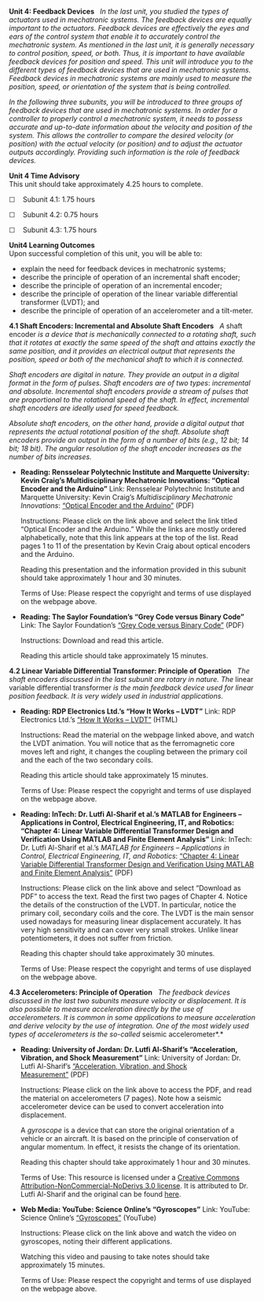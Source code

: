 **Unit 4: Feedback Devices** <span id="4"></span> 
*In the last unit, you studied the types of actuators used in
mechatronic systems. The feedback devices are equally important to the
actuators. Feedback devices are effectively the eyes and ears of the
control system that enable it to accurately control the mechatronic
system. As mentioned in the last unit, it is generally necessary to
control position, speed, or both. Thus, it is important to have
available feedback devices for position and speed. This unit will
introduce you to the different types of feedback devices that are used
in mechatronic systems. Feedback devices in mechatronic systems are
mainly used to measure the position, speed, or orientation of the system
that is being controlled.*  
  
 *In the following three subunits, you will be introduced to three
groups of feedback devices that are used in mechatronic systems. In
order for a controller to properly control a mechatronic system, it
needs to possess accurate and up-to-date information about the velocity
and position of the system. This allows the controller to compare the
desired velocity (or position) with the actual velocity (or position)
and to adjust the actuator outputs accordingly. Providing such
information is the role of feedback devices.*

**Unit 4 Time Advisory**  
This unit should take approximately 4.25 hours to complete.  
  
 ☐    Subunit 4.1: 1.75 hours  
  
 ☐    Subunit 4.2: 0.75 hours  
  
 ☐    Subunit 4.3: 1.75 hours

**Unit4 Learning Outcomes**  
Upon successful completion of this unit, you will be able to:  
-   explain the need for feedback devices in mechatronic systems;
-   describe the principle of operation of an incremental shaft encoder;
-   describe the principle of operation of an incremental encoder;
-   describe the principle of operation of the linear variable
    differential transformer (LVDT); and
-   describe the principle of operation of an accelerometer and a
    tilt-meter.

**4.1 Shaft Encoders: Incremental and Absolute Shaft Encoders** <span
id="4.1"></span> 
*A* shaft encoder *is a device that is mechanically connected to a
rotating shaft, such that it rotates at exactly the same speed of the
shaft and attains exactly the same position, and it provides an
electrical output that represents the position, speed or both of the
mechanical shaft to which it is connected.*  
  
 *Shaft encoders are digital in nature. They provide an output in a
digital format in the form of pulses. Shaft encoders are of two types*:
*incremental and absolute. Incremental shaft encoders provide a stream
of pulses that are proportional to the rotational speed of the shaft. In
effect, incremental shaft encoders are ideally used for speed
feedback.*  
  
 *Absolute shaft encoders, on the other hand, provide a digital output
that represents the actual rotational position of the shaft. Absolute
shaft encoders provide an output in the form of a number of bits (e.g.,
12 bit; 14 bit; 18 bit). The angular resolution of the shaft encoder
increases as the number of bits increases.*

-   **Reading: Rensselear Polytechnic Institute and Marquette
    University: Kevin Craig’s Multidisciplinary Mechatronic Innovations:
    “Optical Encoder and the Arduino”**
    Link: Rensselear Polytechnic Institute and Marquette University:
    Kevin Craig’s *Multidisciplinary Mechatronic Innovations*: [“Optical
    Encoder and the
    Arduino”](http://multimechatronics.com/mecha_notes.php) (PDF)  
      
     Instructions: Please click on the link above and select the link
    titled “Optical Encoder and the Arduino.” While the links are mostly
    ordered alphabetically, note that this link appears at the top of
    the list. Read pages 1 to 11 of the presentation by Kevin Craig
    about optical encoders and the Arduino.  
      
     Reading this presentation and the information provided in this
    subunit should take approximately 1 hour and 30 minutes.  
      
     Terms of Use: Please respect the copyright and terms of use
    displayed on the webpage above.

-   **Reading: The Saylor Foundation’s “Grey Code versus Binary Code”**
    Link: The Saylor Foundation’s [“Grey Code versus Binary
    Code”](https://resources.saylor.org/archived/wp-content/uploads/2013/01/ME302-4.1-GreyCodeBinaryCode.pdf)
    (PDF)  
      
     Instructions: Download and read this article.  
      
     Reading this article should take approximately 15 minutes.

**4.2 Linear Variable Differential Transformer: Principle of Operation**
<span id="4.2"></span> 
*The shaft encoders discussed in the last subunit are rotary in nature.
The* linear variable differential transformer *is the main feedback
device used for linear position feedback. It is very widely used in
industrial applications.*

-   **Reading: RDP Electronics Ltd.’s “How It Works – LVDT”**
    Link: RDP Electronics Ltd.’s [“How It Works –
    LVDT”](http://www.rdpe.com/displacement/lvdt/lvdt-principles.htm) (HTML)  
      
     Instructions: Read the material on the webpage linked above, and
    watch the LVDT animation. You will notice that as the ferromagnetic
    core moves left and right, it changes the coupling between the
    primary coil and the each of the two secondary coils.  
      
     Reading this article should take approximately 15 minutes.  
      
     Terms of Use: Please respect the copyright and terms of use
    displayed on the webpage above.

-   **Reading: InTech: Dr. Lutfi Al-Sharif et al.’s MATLAB for Engineers
    – Applications in Control, Electrical Engineering, IT, and Robotics:
    “Chapter 4: Linear Variable Differential Transformer Design and
    Verification Using MATLAB and Finite Element Analysis”**
    Link: InTech: Dr. Lutfi Al-Sharif et al.’s *MATLAB for Engineers –
    Applications in Control, Electrical Engineering, IT, and Robotics*:
    [“Chapter 4: Linear Variable Differential Transformer Design and
    Verification Using MATLAB and Finite Element
    Analysis”](http://www.intechopen.com/books/matlab-for-engineers-applications-in-control-electrical-engineering-it-and-robotics/linear-variable-differential-transformer-design-and-verification-using-matlab-and-finite-element-ana) (PDF)  
      
     Instructions: Please click on the link above and select “Download
    as PDF” to access the text. Read the first two pages of Chapter 4.
    Notice the details of the construction of the LVDT. In particular,
    notice the primary coil, secondary coils and the core. The LVDT is
    the main sensor used nowadays for measuring linear displacement
    accurately. It has very high sensitivity and can cover very small
    strokes. Unlike linear potentiometers, it does not suffer from
    friction.  
      
     Reading this chapter should take approximately 30 minutes.  
      
     Terms of Use: Please respect the copyright and terms of use
    displayed on the webpage above.

**4.3 Accelerometers: Principle of Operation** <span id="4.3"></span> 
*The feedback devices discussed in the last two subunits measure
velocity or displacement. It is also possible to measure acceleration
directly by the use of accelerometers. It is common in some applications
to measure acceleration and derive velocity by the use of integration.
One of the most widely used types of accelerometers is the so-called*
seismic accelerometer*.*

-   **Reading: University of Jordan: Dr. Lutfi Al-Sharif’s
    “Acceleration, Vibration, and Shock Measurement”**
    Link: University of Jordan: Dr. Lutfi Al-Sharif’s [“Acceleration,
    Vibration, and Shock
    Measurement”](https://resources.saylor.org/archived/wp-content/uploads/2012/11/10-accleration-vibration-and-shock-measurement-rev-1-080525.pdf) (PDF)  
      
     Instructions: Please click on the link above to access the PDF, and
    read the material on accelerometers (7 pages). Note how a seismic
    accelerometer device can be used to convert acceleration into
    displacement.  
      
     A *gyroscope* is a device that can store the original orientation
    of a vehicle or an aircraft. It is based on the principle of
    conservation of angular momentum. In effect, it resists the change
    of its orientation.  
      
     Reading this chapter should take approximately 1 hour and 30
    minutes.  
      
     Terms of Use: This resource is licensed under a [Creative Commons
    Attribution-NonCommercial-NoDerivs 3.0
    license](http://creativecommons.org/licenses/by-nc-nd/3.0/). It is
    attributed to Dr. Lutfi Al-Sharif and the original can be found
    [here](http://www2.ju.edu.jo/sites/Academic/l.sharif/Material/Forms/AllItems.aspx).

-   **Web Media: YouTube: Science Online’s “Gyroscopes”**
    Link: YouTube: Science Online’s
    [“Gyroscopes”](http://www.youtube.com/watch?v=cquvA_IpEsA) (YouTube)  
      
     Instructions: Please click on the link above and watch the video on
    gyroscopes, noting their different applications.  
      
     Watching this video and pausing to take notes should take
    approximately 15 minutes.  
      
     Terms of Use: Please respect the copyright and terms of use
    displayed on the webpage above.


